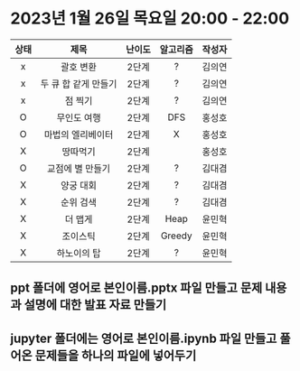 # 2023년 1월 26일 목요일 20:00 - 22:00

|상태|제목|난이도|알고리즘|작성자  
|:---:|:---:|:---:|:---:|:---:|  
|x|괄호 변환|2단계|?|김의연  
|x|두 큐 합 같게 만들기|2단계|?|김의연  
|x|점 찍기|2단계|?|김의연  
|O|무인도 여행|2단계|DFS|홍성호
|O|마법의 엘리베이터|2단계|X|홍성호
|X|땅따먹기|2단계||홍성호
|O|교점에 별 만들기|2단계|?|김대겸
|X|양궁 대회|2단계|?|김대겸  
|X|순위 검색|2단계|?|김대겸  
|X|더 맵게|2단계|Heap|윤민혁
|X|조이스틱|2단계|Greedy|윤민혁
|X|하노이의 탑|2단계|?|윤민혁

## ppt 폴더에 영어로 본인이름.pptx 파일 만들고 문제 내용과 설명에 대한 발표 자료 만들기
## jupyter 폴더에는 영어로 본인이름.ipynb 파일 만들고 풀어온 문제들을 하나의 파일에 넣어두기
